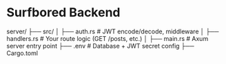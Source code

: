 # Surfbored Backend

server/
├── src/
│   ├── auth.rs           # JWT encode/decode, middleware
│   ├── handlers.rs       # Your route logic (GET /posts, etc.)
│   ├── main.rs           # Axum server entry point
├── .env                  # Database + JWT secret config
├── Cargo.toml

